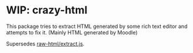 # WIP: crazy-html

This package tries to extract HTML generated by some rich text editor and attempts to fix it. 
(Mainly HTML generated by Moodle)

Supersedes [raw-html/extract.js](https://github.com/bash/mdl-app/blob/master/js/raw-html/extract.js).